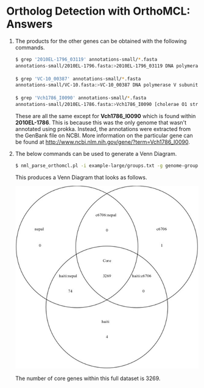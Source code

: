 Ortholog Detection with OrthoMCL: Answers
=========================================

1. The products for the other genes can be obtained with the following commands.
	
	```bash
	$ grep '2010EL-1796_03119' annotations-small/*.fasta
	annotations-small/2010EL-1796.fasta:>2010EL-1796_03119 DNA polymerase V subunit UmuC
	
	$ grep 'VC-10_00387' annotations-small/*.fasta
	annotations-small/VC-10.fasta:>VC-10_00387 DNA polymerase V subunit UmuC
	
	$ grep 'Vch1786_I0090' annotations-small/*.fasta
	annotations-small/2010EL-1786.fasta:>Vch1786_I0090 [cholerae O1 str. 2010EL-1786] error-prone repair protein UmuC
	```
	
   These are all the same except for **Vch1786_I0090** which is found within **2010EL-1786**.  This is because this was the only genome that wasn't annotated using prokka.  Instead, the annotations were extracted from the GenBank file on NCBI.  More information on the particular gene can be found at http://www.ncbi.nlm.nih.gov/gene/?term=Vch1786_I0090.

2. The below commands can be used to generate a Venn Diagram.
	
	```bash
	$ nml_parse_orthomcl.pl -i example-large/groups.txt -g genome-groups.txt -s --draw -o orthomcl-stats-large.txt --genes
	```

   This produces a Venn Diagram that looks as follows.

   ![genome-groups-example.jpg](images/genome-groups-example.jpg)

   The number of core genes within this full dataset is 3269.
